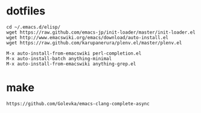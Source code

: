 # dotfiles

    cd ~/.emacs.d/elisp/
    wget https://raw.github.com/emacs-jp/init-loader/master/init-loader.el
    wget http://www.emacswiki.org/emacs/download/auto-install.el
    wget https://raw.github.com/karupanerura/plenv.el/master/plenv.el

    M-x auto-install-from-emacswiki perl-completion.el
    M-x auto-install-batch anything-minimal
    M-x auto-install-from-emacswiki anything-grep.el

# make

    https://github.com/Golevka/emacs-clang-complete-async

